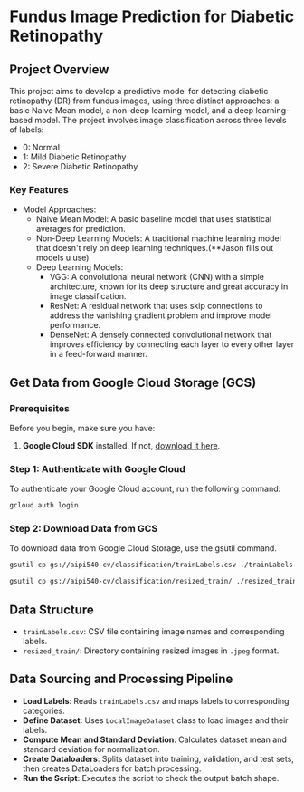 # Fundus Image Prediction for Diabetic Retinopathy

## Project Overview
This project aims to develop a predictive model for detecting diabetic retinopathy (DR) from fundus images, using three distinct approaches: a basic Naive Mean model, a non-deep learning model, and a deep learning-based model. The project involves image classification across three levels of labels:

- 0: Normal
- 1: Mild Diabetic Retinopathy
- 2: Severe Diabetic Retinopathy

### Key Features
- Model Approaches:
    - Naive Mean Model: A basic baseline model that uses statistical averages for prediction.
    - Non-Deep Learning Models: A traditional machine learning model that doesn't rely on deep learning techniques.(**Jason fills out models u use)
    - Deep Learning Models: 
        - VGG: A convolutional neural network (CNN) with a simple architecture, known for its deep structure and great accuracy in image classification.
        - ResNet: A residual network that uses skip connections to address the vanishing gradient problem and improve model performance.
        - DenseNet: A densely connected convolutional network that improves efficiency by connecting each layer to every other layer in a feed-forward manner.

## Get Data from Google Cloud Storage (GCS)

### Prerequisites

Before you begin, make sure you have:
1. **Google Cloud SDK** installed. If not, [download it here](https://cloud.google.com/sdk/docs/install).

### Step 1: Authenticate with Google Cloud
To authenticate your Google Cloud account, run the following command:
```bash
gcloud auth login
```

### Step 2: Download Data from GCS
To download data from Google Cloud Storage, use the gsutil command. 

```bash
gsutil cp gs://aipi540-cv/classification/trainLabels.csv ./trainLabels.csv
```

```bash
gsutil cp gs://aipi540-cv/classification/resized_train/ ./resized_train/
```


## Data Structure
- `trainLabels.csv`: CSV file containing image names and corresponding labels.
- `resized_train/`: Directory containing resized images in `.jpeg` format.

## Data Sourcing and Processing Pipeline
- **Load Labels**: Reads `trainLabels.csv` and maps labels to corresponding categories.
- **Define Dataset**: Uses `LocalImageDataset` class to load images and their labels.
- **Compute Mean and Standard Deviation**: Calculates dataset mean and standard deviation for normalization.
- **Create Dataloaders**: Splits dataset into training, validation, and test sets, then creates DataLoaders for batch processing.
- **Run the Script**: Executes the script to check the output batch shape.

